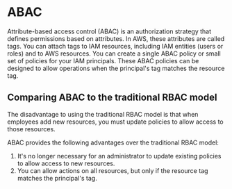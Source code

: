 # ABAC

Attribute-based access control (ABAC) is an authorization strategy that defines permissions based on attributes. In AWS, these attributes are called tags. You can attach tags to IAM resources, including IAM entities (users or roles) and to AWS resources. You can create a single ABAC policy or small set of policies for your IAM principals. These ABAC policies can be designed to allow operations when the principal's tag matches the resource tag.

## Comparing ABAC to the traditional RBAC model

The disadvantage to using the traditional RBAC model is that when employees add new resources, you must update policies to allow access to those resources.

ABAC provides the following advantages over the traditional RBAC model:

1. It's no longer necessary for an administrator to update existing policies to allow access to new resources.
2. You can allow actions on all resources, but only if the resource tag matches the principal's tag.
